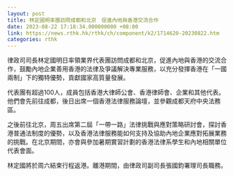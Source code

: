 ```yaml
---
layout: post
title: 林定國明率團訪問成都和北京　促進內地與香港交流合作
date: 2023-08-22 17:18:34.000000000 +08:00
link: https://news.rthk.hk/rthk/ch/component/k2/1714620-20230822.htm
categories: rthk
---
```


律政司司長林定國明日率領業界代表團訪問成都和北京，促進內地與香港的交流合作，鼓勵內地企業善用香港的法律及爭議解決專業服務，以充分發揮香港在「一國兩制」下的獨特優勢，貢獻國家高質量發展。

代表團有超過100人，成員包括香港大律師公會、香港律師會、企業和其他代表。他們會先前往成都，後日出席一個香港法律服務論壇，並參觀成都天府中央法務區。

之後前往北京，周五出席第二屆「一帶一路」法律挑戰與應對策略研討會，探討香港普通法制度的優勢，以及香港法律服務能如何支持及協助內地企業應對拓展業務的挑戰。在北京期間，亦會與參加暑期實習計劃的香港法律系學生和內地相關單位代表會面。

林定國將於周六結束行程返港。離港期間，由律政司副司長張國鈞署理司長職務。
